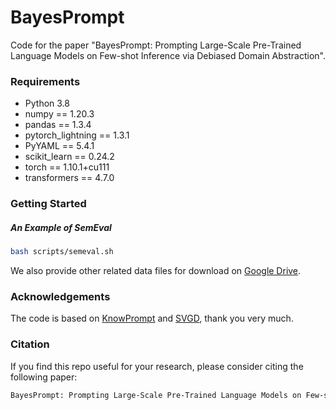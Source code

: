 # BayesPrompt
Code for the paper "BayesPrompt: Prompting Large-Scale Pre-Trained Language Models on Few-shot Inference via Debiased Domain Abstraction". 
### Requirements

- Python 3.8
- numpy == 1.20.3
- pandas == 1.3.4
- pytorch_lightning == 1.3.1
- PyYAML == 5.4.1
- scikit_learn == 0.24.2
- torch == 1.10.1+cu111
- transformers == 4.7.0

### Getting Started
##### An Example of SemEval

```bash
bash scripts/semeval.sh
```
We also provide other related data files for download on [Google Drive](https://drive.google.com/file/d/1F3upnwi84msO7mMd0xfARBvbXX-1Mr-h/view?usp=sharing).

### Acknowledgements

The code is based on [KnowPrompt](https://github.com/zjunlp/KnowPrompt) and [SVGD](https://github.com/dilinwang820/Stein-Variational-Gradient-Descent), thank you very much.


### Citation
If you find this repo useful for your research, please consider citing the following paper: 
```bash
BayesPrompt: Prompting Large-Scale Pre-Trained Language Models on Few-shot Inference via Debiased Domain Abstraction
```
